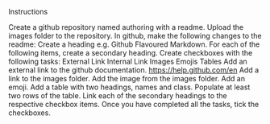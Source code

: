 Instructions

Create a github repository named authoring with a readme.
Upload the images folder to the repository.
In github, make the following changes to the readme:
Create a heading e.g. Github Flavoured Markdown. For each of the following items, create a secondary heading.
Create checkboxes with the following tasks:
External Link
Internal Link
Images
Emojis
Tables
Add an external link to the github documentation. https://help.github.com/en
Add a link to the images folder.
Add the image from the images folder.
Add an emoji.
Add a table with two headings, names and class. Populate at least two rows of the table.
Link each of the secondary headings to the respective checkbox items.
Once you have completed all the tasks, tick the checkboxes.
